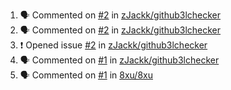 <!--START_SECTION:activity-->
1. 🗣 Commented on [#2](https://github.com/zJackk/github3lchecker/issues/2) in [zJackk/github3lchecker](https://github.com/zJackk/github3lchecker)
2. 🗣 Commented on [#2](https://github.com/zJackk/github3lchecker/issues/2) in [zJackk/github3lchecker](https://github.com/zJackk/github3lchecker)
3. ❗️ Opened issue [#2](https://github.com/zJackk/github3lchecker/issues/2) in [zJackk/github3lchecker](https://github.com/zJackk/github3lchecker)
4. 🗣 Commented on [#1](https://github.com/zJackk/github3lchecker/issues/1) in [zJackk/github3lchecker](https://github.com/zJackk/github3lchecker)
5. 🗣 Commented on [#1](https://github.com/8xu/8xu/issues/1) in [8xu/8xu](https://github.com/8xu/8xu)
<!--END_SECTION:activity-->
